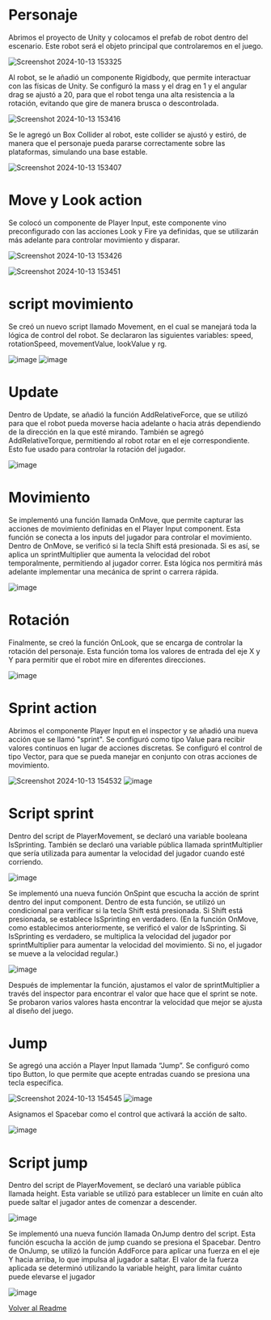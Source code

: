 # Personaje
Abrimos el proyecto de Unity y colocamos el prefab de robot dentro del escenario. Este robot será el objeto principal que controlaremos en el juego.

![Screenshot 2024-10-13 153325](https://github.com/user-attachments/assets/acc398e8-b069-4e13-ab41-c7ab78525098)

Al robot, se le añadió un componente Rigidbody, que permite interactuar con las físicas de Unity. Se configuró la mass y el drag en 1 y el angular drag se ajustó a 20, para que el robot tenga una alta resistencia a la rotación, evitando que gire de manera brusca o descontrolada. 

![Screenshot 2024-10-13 153416](https://github.com/user-attachments/assets/1c2cde53-5936-4ed5-83d3-d24a7e242c19)

Se le agregó un Box Collider al robot, este collider se ajustó y estiró, de manera que el personaje pueda pararse correctamente sobre las plataformas, simulando una base estable.

![Screenshot 2024-10-13 153407](https://github.com/user-attachments/assets/6bf83096-2ca3-4809-8262-b3dec9d06929)

# Move y Look action
Se colocó un componente de Player Input, este componente vino preconfigurado con las acciones Look y Fire ya definidas, que se utilizarán más adelante para controlar movimiento y disparar.

![Screenshot 2024-10-13 153426](https://github.com/user-attachments/assets/582713a5-419f-488b-aa02-872818404c15)

![Screenshot 2024-10-13 153451](https://github.com/user-attachments/assets/7fa5f300-ca4d-43fb-8d8f-4ccb1219cba6)

# script movimiento
Se creó un nuevo script llamado Movement, en el cual se manejará toda la lógica de control del robot. Se declararon las siguientes variables: speed, rotationSpeed, movementValue, lookValue y rg. 

![image](https://github.com/user-attachments/assets/f7aaf367-0159-4df9-b7ac-7a68f10f45d8)
![image](https://github.com/user-attachments/assets/74d9d265-5a24-4238-98d3-f5b8371fdf38)


# Update
Dentro de Update, se añadió la función AddRelativeForce, que se utilizó para que el robot pueda moverse hacia adelante o hacia atrás dependiendo de la dirección en la que esté mirando. También se agregó AddRelativeTorque, permitiendo al robot rotar en el eje correspondiente. Esto fue usado para controlar la rotación del jugador.

![image](https://github.com/user-attachments/assets/9dd3e36e-227a-4e5a-8a87-df404b905d10)


# Movimiento
Se implementó una función llamada OnMove, que permite capturar las acciones de movimiento definidas en el Player Input component. Esta función se conecta a los inputs del jugador para controlar el movimiento. Dentro de OnMove, se verificó si la tecla Shift está presionada. Si es así, se aplica un sprintMultiplier que aumenta la velocidad del robot temporalmente, permitiendo al jugador correr. Esta lógica nos permitirá más adelante implementar una mecánica de sprint o carrera rápida.

![image](https://github.com/user-attachments/assets/b12e8855-27b6-475d-b266-595552d574f0)

# Rotación 
Finalmente, se creó la función OnLook, que se encarga de controlar la rotación del personaje. Esta función toma los valores de entrada del eje X y Y para permitir que el robot mire en diferentes direcciones.

![image](https://github.com/user-attachments/assets/e3ea969c-663d-49b9-abe8-e00a8eaa074c)

# Sprint action
Abrimos el componente Player Input en el inspector y se añadió una nueva acción 	que se llamó "sprint". 
Se configuró como tipo Value para recibir valores continuos en lugar de acciones discretas. Se configuró el control de tipo Vector, para que se pueda manejar en conjunto con otras acciones de movimiento.

![Screenshot 2024-10-13 154532](https://github.com/user-attachments/assets/07f72622-727b-4fee-b161-64a2ca5d1e94)
![image](https://github.com/user-attachments/assets/4081803e-586e-485a-99fc-4b41008d2dfc)

# Script sprint 
Dentro del script de PlayerMovement, se declaró una variable booleana IsSprinting. También se declaró una variable pública llamada sprintMultiplier que sería utilizada para aumentar la velocidad del jugador cuando esté corriendo.

![image](https://github.com/user-attachments/assets/68a1d4f0-86f5-4c07-9b62-88f6b6ec556b)

Se implementó una nueva función OnSpint que escucha la acción de sprint dentro del input component. Dentro de esta función, se utilizó un condicional para verificar si la tecla Shift está presionada. Si Shift está presionada, se establece IsSprinting en verdadero. (En la función OnMove, como establecimos anteriormente, se verificó el valor de IsSprinting. Si IsSprinting es verdadero, se multiplica la velocidad del jugador por sprintMultiplier para aumentar la velocidad del movimiento. Si no, el jugador se mueve a la velocidad regular.)

![image](https://github.com/user-attachments/assets/4dc819f8-e10d-404a-9127-575f7340e13d)

Después de implementar la función, ajustamos el valor de sprintMultiplier a través del inspector para encontrar el valor que hace que el sprint se note. Se probaron varios valores hasta encontrar la velocidad que mejor se ajusta al diseño del juego.

# Jump

Se agregó una acción a Player Input llamada “Jump”. Se configuró como tipo Button, lo que permite que acepte entradas cuando se presiona una tecla específica.

![Screenshot 2024-10-13 154545](https://github.com/user-attachments/assets/1e4fe977-b253-46c9-9d0f-72b89fbef65a)
![image](https://github.com/user-attachments/assets/835d6aaf-8b01-422a-a3cf-ac76605d486f)

Asignamos el Spacebar como el control que activará la acción de salto.

![image](https://github.com/user-attachments/assets/963c1c90-fe3d-4b18-80b2-47473270e1d9)

# Script jump
Dentro del script de PlayerMovement, se declaró una variable pública llamada height. Esta variable se utilizó para establecer un límite en cuán alto puede saltar el jugador antes de comenzar a descender.

![image](https://github.com/user-attachments/assets/abc9e79b-4b65-4395-8227-47516ce3255a)

Se implementó una nueva función llamada OnJump dentro del script. Esta función escucha la acción de jump cuando se presiona el Spacebar. Dentro de OnJump, se utilizó la función AddForce para aplicar una fuerza en el eje Y hacia arriba, lo que impulsa al jugador a saltar. El valor de la fuerza aplicada se determinó utilizando la variable height, para limitar cuánto puede elevarse el jugador

![image](https://github.com/user-attachments/assets/70faa62a-fc9e-4f11-8a56-06953a9a3194)

[Volver al Readme](README.md)
